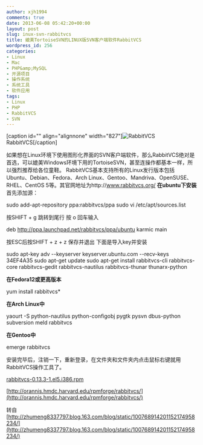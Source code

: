 ```yaml
---
author: xjh1994
comments: true
date: 2013-06-08 05:42:20+00:00
layout: post
slug: inux-svn-rabbitvcs
title: 媲美TortoiseSVN的LINUX版SVN客户端软件RabbitVCS
wordpress_id: 256
categories:
- Linux
- Mac
- PHP&amp;MySQL
- 开源项目
- 操作系统
- 系统工具
- 软件应用
tags:
- Linux
- PHP
- RabbitVCS
- SVN
---
```


[caption id="" align="alignnone" width="827"]![RabbitVCS](http://www.48474.com/wp-content/uploads/2010/09/context_menu.png) RabbitVCS[/caption]

如果想在Linux环境下使用图形化界面的SVN客户端软件，那么RabbitVCS绝对是首选，可以媲美Windows环境下用的TortoiseSVN，甚至连操作都基本一样，所以强烈推荐给各位童鞋。
RabbitVCS基本支持所有的Linux发行版本包括Ubuntu、Debian、Fedora、Arch Linux、Gentoo、Mandriva、OpenSUSE、RHEL、CentOS 5等。其官网地址为http://www.rabbitvcs.org/
**在ubuntu下安装**
首先添加源：


sudo add-apt-repository ppa:rabbitvcs/ppa
sudo vi /etc/apt/sources.list


按SHIFT + g 跳转到尾行 按 o 回车输入


deb http://ppa.launchpad.net/rabbitvcs/ppa/ubuntu karmic main


按ESC后按SHIFT + z + z 保存并退出
下面是导入key并安装


sudo apt-key adv --keyserver keyserver.ubuntu.com --recv-keys 34EF4A35
sudo apt-get update
sudo apt-get install rabbitvcs-cli rabbitvcs-core rabbitvcs-gedit rabbitvcs-nautilus rabbitvcs-thunar thunarx-python


**在Fedora12或更高版本**


yum install rabbitvcs*


**在Arch Linux中**


yaourt -S python-nautilus python-configobj pygtk pysvn dbus-python subversion meld rabbitvcs


**在Gentoo中**


emerge rabbitvcs


安装完毕后，注销一下，重新登录，在文件夹和文件夹内点击鼠标右键就用RabbitVCS操作工具了。

[rabbitvcs-0.13.3-1.el5.i386.rpm](http://orannis.hmdc.harvard.edu/rpmforge/rabbitvcs/rabbitvcs-0.13.3-1.el5.i386.rpm)

[http://orannis.hmdc.harvard.edu/rpmforge/rabbitvcs/](http://orannis.hmdc.harvard.edu/rpmforge/rabbitvcs/)

转自[http://zhumeng8337797.blog.163.com/blog/static/100768914201152174958234/](http://zhumeng8337797.blog.163.com/blog/static/100768914201152174958234/)
